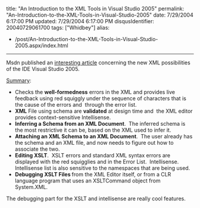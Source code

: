 title: "An Introduction to the XML Tools in Visual Studio 2005"
permalink: "An-Introduction-to-the-XML-Tools-in-Visual-Studio-2005"
date: 7/29/2004 6:17:00 PM
updated: 7/29/2004 6:17:00 PM
disqusIdentifier: 20040729061700
tags: ["Whidbey"]
alias:
 - /post/An-Introduction-to-the-XML-Tools-in-Visual-Studio-2005.aspx/index.html
---
Msdn published an [interesting article](http://msdn.microsoft.com/XML/BuildingXML/XMLinNETFramework/default.aspx?pull=/library/en-us/dnxmlnet/html/xmltools.asp) concerning the new XML possibilities of the IDE Visual Studio 2005.

<u>Summary</u>:
<!-- more -->

<ul>
<li>Checks the <strong>well-formedness</strong> errors in the XML and provides live feedback using red squiggly under the sequence of characters that is the cause of the errors and  through the error list.</li>
<li><strong>XML</strong> File using schema are <strong>validated</strong> at design time and  the XML editor provides context-sensitive Intellisense.</li>
<li><strong>Inferring a Schema from an XML Document</strong>.  The inferred schema is the most restrictive it can be, based on the XML used to infer it.</li>
<li><strong>Attaching an XML Schema to an XML Document</strong>.  The user already has the schema and an XML file, and now needs to figure out how to associate the two.</li>
<li><strong>Editing XSLT</strong>.  XSLT errors and standard XML syntax errors are displayed with the red squigglies and in the Error List.  Intellisense. Intellisense list is also sensitive to the namespaces that are being used. </li>
<li><strong>Debugging XSLT Files </strong>from the XML Editor itself, or from a CLR language program that uses an XSLTCommand object from System.XML.</li></ul>


The debugging part for the XSLT and intellisense are really cool features.
